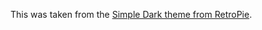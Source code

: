 This was taken from the [Simple Dark theme from RetroPie](https://github.com/RetroPie/es-theme-simple-dark).
